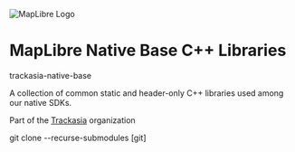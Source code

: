 ![MapLibre Logo](https://trackasia.org/img/trackasia-logo-big.svg)

# MapLibre Native Base C++ Libraries

trackasia-native-base

A collection of common static and header-only C++ libraries used among our native SDKs.

Part of the [Trackasia](https://trackasia.org) organization

git clone --recurse-submodules [git]
